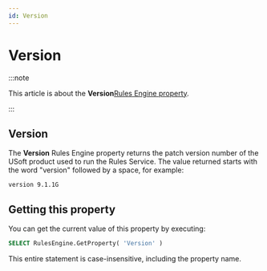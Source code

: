 ```yaml
---
id: Version
---
```


# Version




:::note

This article is about the **Version**[Rules Engine property](/docs/Modeller_and_Rules_Engine/Rules_Engine_properties).

:::

## **Version**

The **Version** Rules Engine property returns the patch version number of the USoft product used to run the Rules Service. The value returned starts with the word "version" followed by a space, for example:

```
version 9.1.1G
```

## Getting this property

You can get the current value of this property by executing:

```sql
SELECT RulesEngine.GetProperty( 'Version' )
```

This entire statement is case-insensitive, including the property name.